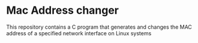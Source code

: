 # Mac Address changer
 This repository contains a C program that generates and changes the MAC address of a specified network interface on Linux systems
